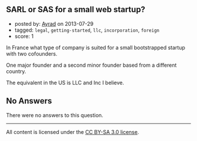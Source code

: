 ## SARL or SAS for a small web startup?

- posted by: [Ayrad](https://stackexchange.com/users/-1/27207-ayrad) on 2013-07-29
- tagged: `legal`, `getting-started`, `llc`, `incorporation`, `foreign`
- score: 1

In France what type of company is suited for a small bootstrapped startup with two cofounders. 

One major founder and a second minor founder based from a different country.


The equivalent in the US is LLC and Inc I believe.



## No Answers

There were no answers to this question.


---

All content is licensed under the [CC BY-SA 3.0 license](https://creativecommons.org/licenses/by-sa/3.0/).
